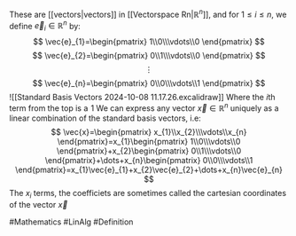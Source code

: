 These are [[vectors|vectors]] in [[Vectorspace Rn|$\mathbb{R}^n$]], and for $1\leq i\leq n$, we define $\vec{e}_{i}\in\mathbb{R}^n$ by:
$$
\vec{e}_{1}=\begin{pmatrix}
1\\0\\\vdots\\0
\end{pmatrix}
$$
$$
\vec{e}_{2}=\begin{pmatrix}
0\\1\\\vdots\\0
\end{pmatrix}
$$
$$
\vdots
$$
$$
\vec{e}_{n}=\begin{pmatrix}
0\\0\\\vdots\\1
\end{pmatrix}
$$
![[Standard Basis Vectors 2024-10-08 11.17.26.excalidraw]]
Where the $i$th term from the top is a $\hspace{0pt}1$
We can express any vector $\vec{x}\in\mathbb{R}^n$ uniquely as a linear combination of the standard basis vectors, i.e:
$$
\vec{x}=\begin{pmatrix}
x_{1}\\x_{2}\\\vdots\\x_{n}
\end{pmatrix}=x_{1}\begin{pmatrix}
1\\0\\\vdots\\0
\end{pmatrix}+x_{2}\begin{pmatrix}
0\\1\\\vdots\\0
\end{pmatrix}+\dots+x_{n}\begin{pmatrix}
0\\0\\\vdots\\1
\end{pmatrix}=x_{1}\vec{e}_{1}+x_{2}\vec{e}_{2}+\dots+x_{n}\vec{e}_{n}
$$
The $x_{i}$ terms, the coefficiets are sometimes called the cartesian coordinates of the vector $\vec{x}$

#Mathematics #LinAlg #Definition
